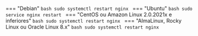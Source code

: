 === "Debian"
    ```bash
    sudo systemctl restart nginx
    ```
=== "Ubuntu"
    ```bash
    sudo service nginx restart
    ```
=== "CentOS ou Amazon Linux 2.0.2021x e inferiores"
    ```bash
    sudo systemctl restart nginx
    ```
=== "AlmaLinux, Rocky Linux ou Oracle Linux 8.x"
    ```bash
    sudo systemctl restart nginx
    ```